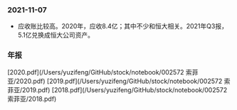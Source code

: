 ### 2021-11-07
* 应收账比较高。2020年，应收8.4亿；其中不少和恒大相关。2021年Q3报，5.1亿兑换成恒大公司资产。

### 年报
[2020.pdf](/Users/yuzifeng/GitHub/stock/notebook/002572 索菲亚/2020.pdf)
[2019.pdf](/Users/yuzifeng/GitHub/stock/notebook/002572 索菲亚/2019.pdf)
[2018.pdf](/Users/yuzifeng/GitHub/stock/notebook/002572 索菲亚/2018.pdf)